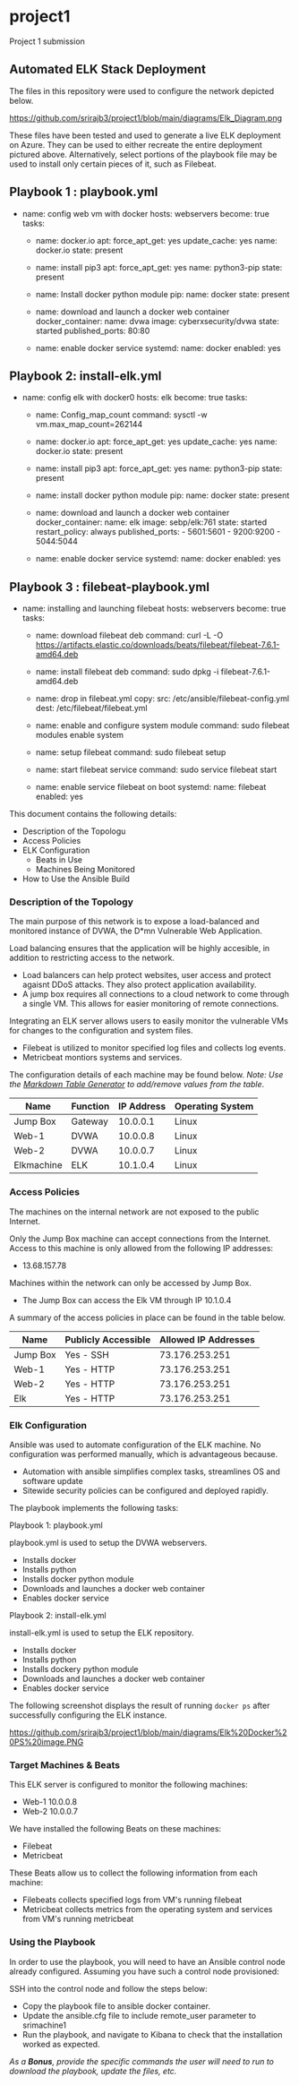 # project1
Project 1 submission
## Automated ELK Stack Deployment

The files in this repository were used to configure the network depicted below.

https://github.com/srirajb3/project1/blob/main/diagrams/Elk_Diagram.png

These files have been tested and used to generate a live ELK deployment on Azure. They can be used to either recreate the entire deployment pictured above. Alternatively, select portions of the playbook file may be used to install only certain pieces of it, such as Filebeat.

Playbook 1 : playbook.yml
---
  - name: config web vm with docker
    hosts: webservers
    become: true
    tasks:
    - name: docker.io
      apt:
        force_apt_get: yes
        update_cache: yes
        name: docker.io
        state: present

    - name: install pip3
      apt:
        force_apt_get: yes
        name: python3-pip
        state: present

    - name: Install docker python module
      pip:
        name: docker
        state: present

    - name: download and launch a docker web container
      docker_container:
        name: dvwa
        image: cyberxsecurity/dvwa
        state: started
        published_ports: 80:80

    - name: enable docker service
      systemd:
        name: docker
        enabled: yes

Playbook 2: install-elk.yml
---
  - name: config elk with docker0
    hosts: elk
    become: true
    tasks:
    - name: Config_map_count
      command: sysctl -w vm.max_map_count=262144

    - name: docker.io
      apt:
        force_apt_get: yes
        update_cache: yes
        name: docker.io
        state: present

    - name: install pip3
      apt:
        force_apt_get: yes
        name: python3-pip
        state: present

    - name: install docker python module
      pip:
        name: docker
        state: present

    - name: download and launch a docker web container
      docker_container:
        name: elk
        image: sebp/elk:761
        state: started
        restart_policy: always
        published_ports:
          - 5601:5601
          - 9200:9200
          - 5044:5044

    - name: enable docker service
      systemd:
        name: docker
        enabled: yes

Playbook 3 : filebeat-playbook.yml
---
  - name: installing and launching filebeat
    hosts: webservers
    become: true
    tasks:

    - name: download filebeat deb
      command: curl -L -O https://artifacts.elastic.co/downloads/beats/filebeat/filebeat-7.6.1-amd64.deb

    - name: install filebeat deb
      command: sudo dpkg -i filebeat-7.6.1-amd64.deb

    - name: drop in filebeat.yml
      copy:
        src: /etc/ansible/filebeat-config.yml
        dest: /etc/filebeat/filebeat.yml

    - name: enable and configure system module
      command: sudo filebeat modules enable system

    - name: setup filebeat
      command: sudo filebeat setup

    - name: start filebeat service
      command: sudo service filebeat start

    - name: enable service filebeat on boot
      systemd:
        name: filebeat
        enabled: yes

This document contains the following details:
- Description of the Topologu
- Access Policies
- ELK Configuration
  - Beats in Use
  - Machines Being Monitored
- How to Use the Ansible Build


### Description of the Topology

The main purpose of this network is to expose a load-balanced and monitored instance of DVWA, the D*mn Vulnerable Web Application.

Load balancing ensures that the application will be highly accesible, in addition to restricting access to the network.
- Load balancers can help protect websites, user access and protect agaisnt DDoS attacks. They also protect application availability. 
- A jump box requires all connections to a cloud network to come through a single VM. This allows for easier monitoring of remote connections.

Integrating an ELK server allows users to easily monitor the vulnerable VMs for changes to the configuration and system files.
- Filebeat is utilized to monitor specified log files and collects log events.
- Metricbeat montiors systems and services.

The configuration details of each machine may be found below.
_Note: Use the [Markdown Table Generator](http://www.tablesgenerator.com/markdown_tables) to add/remove values from the table_.

| Name       | Function | IP Address | Operating System |
|------------|----------|------------|------------------|
| Jump Box   | Gateway  | 10.0.0.1   | Linux            |
| Web-1      | DVWA     | 10.0.0.8   | Linux            |
| Web-2      | DVWA     | 10.0.0.7   | Linux            |
| Elkmachine | ELK      | 10.1.0.4   | Linux            |

### Access Policies

The machines on the internal network are not exposed to the public Internet. 

Only the Jump Box machine can accept connections from the Internet. Access to this machine is only allowed from the following IP addresses:
- 13.68.157.78

Machines within the network can only be accessed by Jump Box.
- The Jump Box can access the Elk VM through IP 10.1.0.4

A summary of the access policies in place can be found in the table below.

| Name     | Publicly Accessible | Allowed IP Addresses |
|----------|---------------------|----------------------|
| Jump Box | Yes - SSH           | 73.176.253.251       |
| Web-1    | Yes - HTTP          | 73.176.253.251       |
| Web-2    | Yes - HTTP          | 73.176.253.251       |
| Elk      | Yes - HTTP          | 73.176.253.251       |

### Elk Configuration

Ansible was used to automate configuration of the ELK machine. No configuration was performed manually, which is advantageous because.
- Automation with ansible simplifies complex tasks, streamlines OS and software update
- Sitewide security policies can be configured and deployed rapidly.

The playbook implements the following tasks:

Playbook 1: playbook.yml

playbook.yml is used to setup the DVWA webservers.
- Installs docker
- Installs python
- Installs docker python module
- Downloads and launches a docker web container
- Enables docker service

Playbook 2: install-elk.yml

install-elk.yml is used to setup the ELK repository.
- Installs docker
- Installs python
- Installs dockery python module
- Downloads and launches a docker web container
- Enables docker service

The following screenshot displays the result of running `docker ps` after successfully configuring the ELK instance.

https://github.com/srirajb3/project1/blob/main/diagrams/Elk%20Docker%20PS%20image.PNG

### Target Machines & Beats
This ELK server is configured to monitor the following machines:
- Web-1 10.0.0.8 
- Web-2 10.0.0.7

We have installed the following Beats on these machines:
- Filebeat
- Metricbeat

These Beats allow us to collect the following information from each machine:
- Filebeats collects specified logs from VM's running filebeat 
- Metricbeat collects metrics from the operating system and services from VM's running metricbeat


### Using the Playbook
In order to use the playbook, you will need to have an Ansible control node already configured. Assuming you have such a control node provisioned: 

SSH into the control node and follow the steps below:
- Copy the playbook file to ansible docker container.
- Update the ansible.cfg file to include remote_user parameter to srimachine1
- Run the playbook, and navigate to Kibana to check that the installation worked as expected.



_As a **Bonus**, provide the specific commands the user will need to run to download the playbook, update the files, etc._
